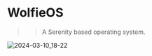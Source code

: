 # WolfieOS
>> A Serenity based operating system.

![2024-03-10_18-22](https://github.com/hexaredecimal/WolfieOS/assets/51314855/77f525a7-bf09-47ac-b92d-216f99ffe074)
